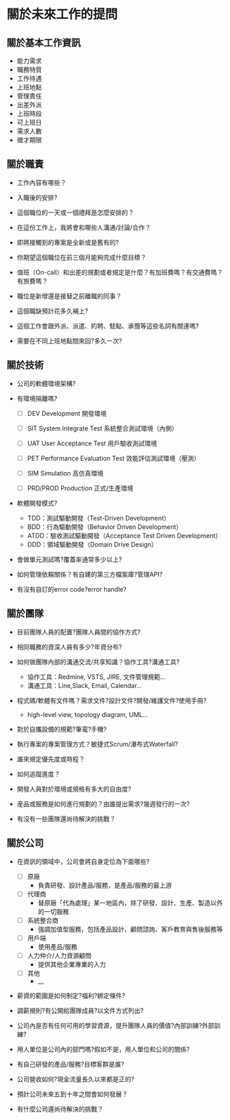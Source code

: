 # 關於未來工作的提問

<!--
> 關於職責、技術、團隊是對用人單位的提問<br>
> 關於公司是對聘用單位至用人單位間所有公司的提問
-->


## 關於基本工作資訊

- 能力需求
- 職務特質
- 工作待遇
- 上班地點
- 管理責任
- 出差外派
- 上班時段
- 可上班日
- 需求人數
- 徵才期限

## 關於職責

- 工作內容有哪些？

- 入職後的安排?

- 這個職位的一天或一個禮拜是怎麼安排的？

- 在這份工作上，我將會和哪些人溝通/討論/合作？

- 即將接觸到的專案是全新或是舊有的?

- 你期望這個職位在前三個月能夠完成什麼目標？

- 值班（On-call）和出差的規劃或者規定是什麼？有加班費嗎？有交通費嗎？有旅費嗎？

- 職位是新增還是接替之前離職的同事？

- 這個職缺預計花多久補上?

- 這個工作會跟外派、派遣、約聘、駐點、承攬等這些名詞有關連嗎?

- 需要在不同上班地點間來回?多久一次?



## 關於技術

- 公司的軟體環境架構?

- 有環境隔離嗎?
  - [ ] DEV Development 開發環境
  - [ ] SIT System Integrate Test 系統整合測試環境（內側）
  - [ ] UAT User Acceptance Test 用戶驗收測試環境
  - [ ] PET Performance Evaluation Test 效能評估測試環境（壓測）
  - [ ] SIM Simulation 高仿真環境
  - [ ] PRD/PROD Production 正式/生產環境


- 軟體開發模式?
  - TDD：測試驅動開發（Test-Driven Development）
  - BDD：行為驅動開發（Behavior Driven Development）
  - ATDD：驗收測試驅動開發（Acceptance Test Driven Development）
  - DDD：領域驅動開發（Domain Drive Design）


- 會做單元測試嗎?覆蓋率通常多少以上?

- 如何管理依賴關係？有自建的第三方檔案庫?管理API?

- 有沒有自訂的error code?error handle?


## 關於團隊


- 目前團隊人員的配置?團隊人員間的協作方式?

- 相同職務的資深人員有多少?年資分布?

- 如何做團隊內部的溝通交流/共享知識？協作工具?溝通工具?
  - 協作工具：Redmine, VSTS, JIRE, 文件管理規範...
  - 溝通工具：Line,Slack, Email, Calendar...

- 程式碼/軟體有文件嗎？需求文件?設計文件?開發/維護文件?使用手冊?
  - high-level view, topology diagram, UML...

- 對於自攜設備的規範?筆電?手機?


- 執行專案的專案管理方式？敏捷式Scrum/瀑布式Waterfall?

- 誰來規定優先度或時程？

- 如何追蹤進度？

- 開發人員對於環境或規格有多大的自由度?

- 産品或服務是如何進行規劃的？由誰提出需求?幾週發行的一次?

- 有沒有一些團隊還尚待解決的挑戰？


## 關於公司

- 在資訊的領域中，公司會將自身定位為下面哪些?
  - [ ] 原廠
    - 負責研發、設計產品/服務，是產品/服務的最上游
  - [ ] 代理商
    - 替原廠「代為處理」某一地區內，除了研發、設計、生產、製造以外的一切服務
  - [ ] 系統整合商
     - 強調加值型服務，包括產品設計、顧問諮詢、客戶教育與售後服務等
  - [ ] 用戶端
    - 使用產品/服務
  - [ ] 人力仲介/人力資源顧問
    - 提供其他企業專業的人力
  - [ ] 其他
    - __


- 薪資的範圍是如何制定?福利?綁定條件?

- 調薪規則?有公開給團隊成員?以文件方式列出?

- 公司內是否有任何可用的學習資源，提升團隊人員的價值?內部訓練?外部訓練?

- 用人單位是公司內的部門嗎?假如不是，用人單位和公司的關係?

- 有自己研發的產品/服務?目標客群是誰?

- 公司營收如何?現金流量長久以來都是正的?

- 預計公司未來五到十年之間會如何發展？

- 有什麼公司還尚待解決的挑戰？


